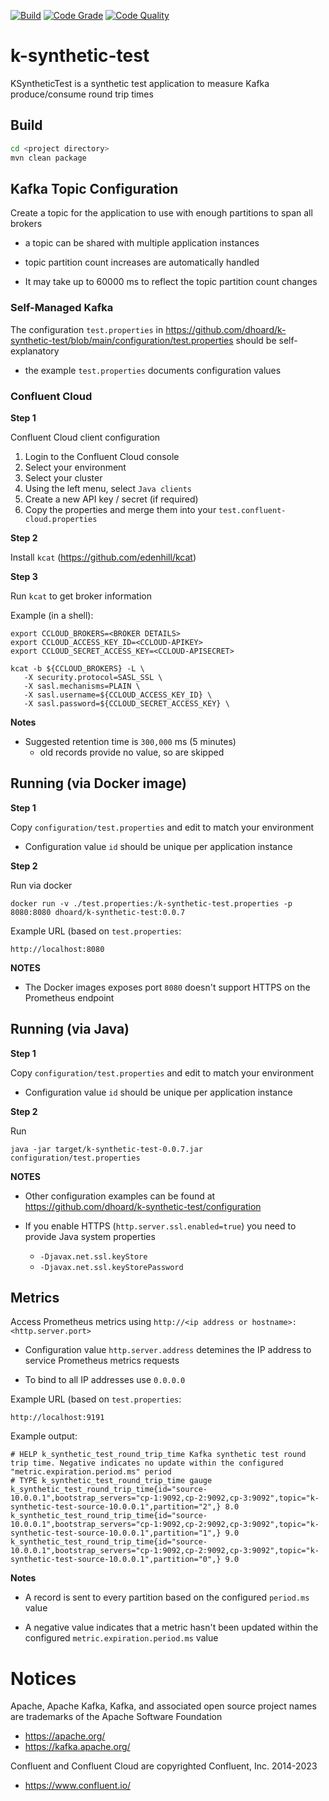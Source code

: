 [![Build](https://github.com/dhoard/k-synthetic-test/actions/workflows/build.yml/badge.svg)](https://github.com/dhoard/k-synthetic-test/actions/workflows/build.yml)
[![Code Grade](https://api.codiga.io/project/35752/status/svg)](https://app.codiga.io/hub/project/35752/k-synthetic-test)
[![Code Quality](https://api.codiga.io/project/35752/score/svg)](https://app.codiga.io/hub/project/35752/k-synthetic-test)

# k-synthetic-test

KSyntheticTest is a synthetic test application to measure Kafka produce/consume round trip times

## Build

```sh
cd <project directory>
mvn clean package
```

## Kafka Topic Configuration

Create a topic for the application to use with enough partitions to span all brokers

- a topic can be shared with multiple application instances


- topic partition count increases are automatically handled


- It may take up to 60000 ms to reflect the topic partition count changes

### Self-Managed Kafka

The configuration `test.properties` in https://github.com/dhoard/k-synthetic-test/blob/main/configuration/test.properties should be self-explanatory

- the example `test.properties` documents configuration values

### Confluent Cloud

**Step 1**

Confluent Cloud client configuration

1. Login to the Confluent Cloud console
2. Select your environment
3. Select your cluster
4. Using the left menu, select `Java clients`
5. Create a new API key / secret (if required)
6. Copy the properties and merge them into your `test.confluent-cloud.properties`

**Step 2**

Install `kcat` (https://github.com/edenhill/kcat)

**Step 3**

Run `kcat` to get broker information

Example (in a shell):

```shell
export CCLOUD_BROKERS=<BROKER DETAILS>
export CCLOUD_ACCESS_KEY_ID=<CCLOUD-APIKEY>
export CCLOUD_SECRET_ACCESS_KEY=<CCLOUD-APISECRET>

kcat -b ${CCLOUD_BROKERS} -L \
   -X security.protocol=SASL_SSL \
   -X sasl.mechanisms=PLAIN \
   -X sasl.username=${CCLOUD_ACCESS_KEY_ID} \
   -X sasl.password=${CCLOUD_SECRET_ACCESS_KEY} \
```

**Notes**

- Suggested retention time is `300,000` ms (5 minutes)
  - old records provide no value, so are skipped

## Running (via Docker image)

**Step 1**

Copy `configuration/test.properties` and edit to match your environment

- Configuration value `id` should be unique per application instance

**Step 2**

Run via docker

```shell
docker run -v ./test.properties:/k-synthetic-test.properties -p 8080:8080 dhoard/k-synthetic-test:0.0.7
```

Example URL (based on `test.properties`:

```
http://localhost:8080
```

**NOTES**

- The Docker images exposes port `8080` doesn't support HTTPS on the Prometheus endpoint

## Running (via Java)

**Step 1**

Copy `configuration/test.properties` and edit to match your environment

- Configuration value `id` should be unique per application instance

**Step 2**

Run

```shell
java -jar target/k-synthetic-test-0.0.7.jar configuration/test.properties
```

**NOTES**

- Other configuration examples can be found at https://github.com/dhoard/k-synthetic-test/configuration


- If you enable HTTPS (`http.server.ssl.enabled=true`) you need to provide Java system properties
  - `-Djavax.net.ssl.keyStore`
  - `-Djavax.net.ssl.keyStorePassword`

## Metrics

Access Prometheus metrics using `http://<ip address or hostname>:<http.server.port>`

- Configuration value `http.server.address` detemines the IP address to service Prometheus metrics requests

- To bind to all IP addresses use `0.0.0.0`


Example URL (based on `test.properties`:

```
http://localhost:9191
```

Example output:

```
# HELP k_synthetic_test_round_trip_time Kafka synthetic test round trip time. Negative indicates no update within the configured "metric.expiration.period.ms" period
# TYPE k_synthetic_test_round_trip_time gauge
k_synthetic_test_round_trip_time{id="source-10.0.0.1",bootstrap_servers="cp-1:9092,cp-2:9092,cp-3:9092",topic="k-synthetic-test-source-10.0.0.1",partition="2",} 8.0
k_synthetic_test_round_trip_time{id="source-10.0.0.1",bootstrap_servers="cp-1:9092,cp-2:9092,cp-3:9092",topic="k-synthetic-test-source-10.0.0.1",partition="1",} 9.0
k_synthetic_test_round_trip_time{id="source-10.0.0.1",bootstrap_servers="cp-1:9092,cp-2:9092,cp-3:9092",topic="k-synthetic-test-source-10.0.0.1",partition="0",} 9.0
```

**Notes**


- A record is sent to every partition based on the configured `period.ms` value


- A negative value indicates that a metric hasn't been updated within the configured `metric.expiration.period.ms` value

# Notices

Apache, Apache Kafka, Kafka, and associated open source project names are trademarks of the Apache Software Foundation

- https://apache.org/
- https://kafka.apache.org/

Confluent and Confluent Cloud are copyrighted Confluent, Inc. 2014-2023

- https://www.confluent.io/
